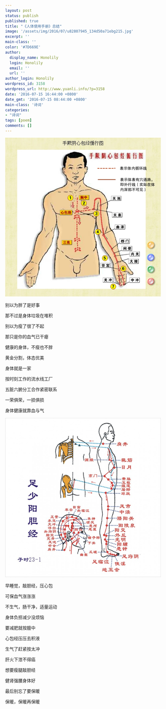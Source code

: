 ```yaml
---
layout: post
status: publish
published: true
title: "《人体使用手册》总结"
image: '/assets/img/2016/07/u82807945_134d50a71ebg215.jpg'
excerpt: ''
main-class: ''
color: '#7D669E'
author:
  display_name: Honolily
  login: Honolily
  email: ''
  url: ''
author_login: Honolily
wordpress_id: 3158
wordpress_url: http://www.yuanli.info/?p=3158
date: '2016-07-15 16:44:00 +0800'
date_gmt: '2016-07-15 08:44:00 +0800'
main-class: '诗词'
categories:
- "诗词"
tags: [poem]
comments: []
---
```

[![yuanli info image](/assets/img/2016/07/u82807945_134d50a71ebg215.jpg "u82807945_134d50a71ebg215")](/assets/img/2016/07/u82807945_134d50a71ebg215.jpg)

别以为胖了是好事

那不过是身体垃圾在堆积

别以为瘦了很了不起

那只是你的血气已干瘪

健康的身体，不瘦也不胖

黄金分割，体态优美

身体就是一家

按时刻工作的流水线工厂

五脏六腑分工合作紧密联系

一荣俱荣，一损俱损

身体健康就靠血与气

[![yuanli info image](/assets/img/2016/07/01300000929006128728374912867-784x800.jpg "01300000929006128728374912867")](/assets/img/2016/07/01300000929006128728374912867.jpg)

早睡觉，敲胆经，压心包

可保血气涨涨涨

不生气，肠干净，适量运动

身体负担减少没烦恼

要减肥就按膻中

心包经压压去积液

生气了赶紧按太冲

肝火下泄不得癌

想要瘦腿敲胆经

健肾强腰身体好

最后别忘了要保暖

保暖，保暖再保暖
